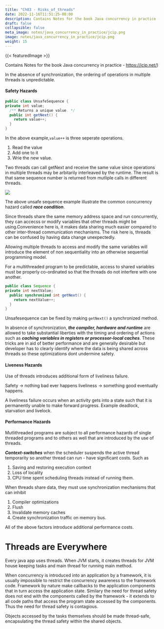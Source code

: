 ```yaml
---
title: "Ch03 - Risks_of_threads"
date: 2022-11-16T11:51:25-08:00
description: Contains Notes for the book Java concurrency in practice - https://jcip.net/) 
draft: false
collapsible: false
meta_image: notes/java_concurrency_in_practice/jcip.png
image: notes/java_concurrency_in_practice/jcip.png
weight: 15
---
```


{{< featuredImage >}}

Contains Notes for the book Java concurrency in practice - https://jcip.net/)


In the absence of synchronization, the ordering of operations in multiple threads is unpredictable.


#### Safety Hazards

```java
public class UnsafeSequence {
private int value;
  /** Returns a unique value. */
  public int getNext() {
    return value++;
  }
}
```

In the above example,```value++``` is three seperate operations.
1) Read the value
2) Add one to it
3) Wrie the new value.

Two threads can call getNext and receive the same value since operations in multiple threads may be arbitarily interleaved by the runtime. The result is that same sequence number is returned from mutliple calls in different threads.

![](@attachment/Clipboard_2022-11-11-15-19-58.png)

The above unsafe sequence example illustrate the common concurrency hazard called ***race condition***.

Since threads share the same memory address space and run concurrently, they can accecss or modify variables that other threads might be using.Convenience here is, it makes data sharing much easier compared to other inter-thread communication mechanisms. The risk here is, threads can be confused by having data change unexpectedly.

Allowing multiple threads to access and modify the same variables will introduce the element of non sequentiality into an otherwise sequential programming model.

For a multithreaded program to be predictable, access to shared variables must be properly co-ordinated so that the threads do not interfere with one another.

```java
public class Sequence {
private int nextValue;
  public synchronized int getNext() {
    return nextValue++;
  }
}
```

Unsafesequence can be fixed by making ```getNext()``` a synchronized method.

In absence of synchronization, ***the compiler, hardware and runtime*** are allowed to take substantial liberties with the timing and ordering of actions such as ***caching variables in registers or processor-local caches***. These tricks are in aid of better performance and are generally desirable but developer has to clearly identify where the data is being shared across threads so these optimizations dont undermine safety.


#### Liveness Hazards
Use of threads introduces additional form of liveliness failure.

Safety -> nothing bad ever happens
liveliness -> something good eventually happens.

A liveliness failure occurs when an activity gets into a state such that it is permanently unable to make forward progress. Example deadlock, starvation and livelock. 

#### Performance Hazards

Mutlithreaded programs are subject to all performance hazards of single threaded programs and to others as well that are introduced by the use of threads.

***Context-switches*** when the scheduler suspends the active thread temporarity so another thread can run - have significant costs. Such as 
1) Saving and restoring execution context
2) Loss of locality
3) CPU time spent scheduling threads instead of running them.

When threads share data, they must use synchronization mechanisms that can inhibit 
1) Compiler optimizations
2) Flush
3) Invalidate memory caches
4) Create synchronization traffic on memory bus.

All of the above factors introduce additional performance costs.


# Threads are Everywhere

Every java app uses threads. When JVM starts, it creates threads for JVM house keeping tasks and main thread for running main method.

When concurrency is introduced into an application by a framework, it is usually impossible to restrict the concurrency awareness to the framework code. Framework by nature make callbacks to the application components that in turn access the application state.
Similary the need for thread safety does not end with the components called by the framework - it extends to all code paths that access the program state accessed by the components. Thus the need for thread safety is contagious.

Objects accessed by the tasks themselves should be made thread-safe, encapsulating the thread safety within the shared objects.